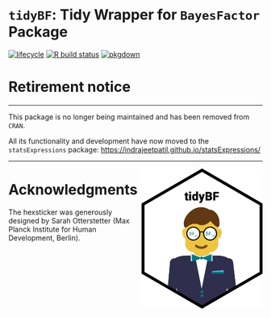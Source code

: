 
<!-- README.md is generated from README.Rmd. Please edit that file -->

# `tidyBF`: Tidy Wrapper for `BayesFactor` Package

[![lifecycle](https://img.shields.io/badge/lifecycle-retired-orange.svg)](https://lifecycle.r-lib.org/articles/stages.html)
[![R build
status](https://github.com/IndrajeetPatil/tidyBF/workflows/R-CMD-check/badge.svg)](https://github.com/IndrajeetPatil/tidyBF)
[![pkgdown](https://github.com/IndrajeetPatil/tidyBF/workflows/pkgdown/badge.svg)](https://github.com/IndrajeetPatil/tidyBF/actions)

# Retirement notice

------------------------------------------------------------------------

This package is no longer being maintained and has been removed from
`CRAN`.

All its functionality and development have now moved to the
`statsExpressions` package:
<https://indrajeetpatil.github.io/statsExpressions/>

------------------------------------------------------------------------

<img src="man/figures/logo.png" align="right" width="240" />

# Acknowledgments

The hexsticker was generously designed by Sarah Otterstetter (Max Planck
Institute for Human Development, Berlin).
